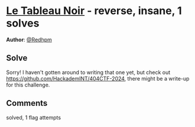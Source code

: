[Le Tableau Noir](challenge_files/README.md) - reverse, insane, 1 solves
===

**Author**: [@Redhpm](https://redhpm.re)    

## Solve

Sorry! I haven't gotten around to writing that one yet, but check out https://github.com/HackademINT/404CTF-2024, there might be a write-up for this challenge.

## Comments

solved, 1 flag attempts